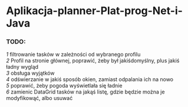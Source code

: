 # Aplikacja-planner-Plat-prog-Net-i-Java

### TODO: 
*1* filtrowanie tasków w zależności od wybranego profilu <br />
*2* Profil na stronie głównej, poprawić, żeby był jakiśdomyślny, plus jakiś ładny wygląd <br />
*3* obsługa wyjątków <br />
*4* odświerzanie w jakiś sposób okien, zamiast odpalania ich na nowo <br />
*5* poprawić, żeby pogoda wyświetlała się ładnie <br />
*6* zamienic DataGrid tasków na jakąś listę, gdzie będzie można je modyfikowąć, albo usuwać <br />
